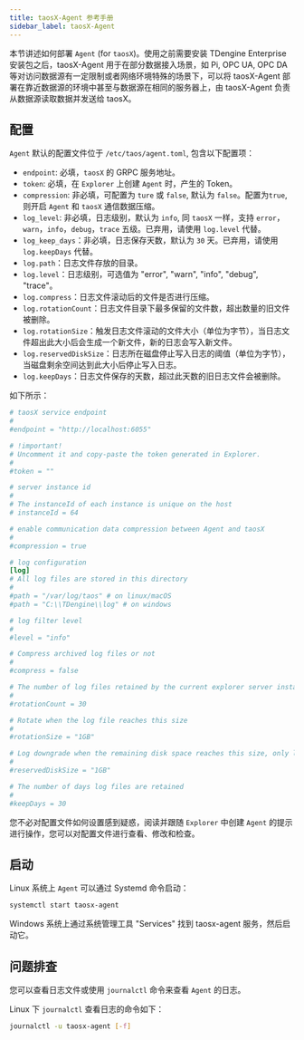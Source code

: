 ```yaml
---
title: taosX-Agent 参考手册
sidebar_label: taosX-Agent
---
```


本节讲述如何部署 `Agent` (for `taosX`)。使用之前需要安装 TDengine Enterprise 安装包之后，taosX-Agent 用于在部分数据接入场景，如 Pi, OPC UA, OPC DA 等对访问数据源有一定限制或者网络环境特殊的场景下，可以将 taosX-Agent 部署在靠近数据源的环境中甚至与数据源在相同的服务器上，由 taosX-Agent 负责从数据源读取数据并发送给 taosX。

## 配置

`Agent` 默认的配置文件位于 `/etc/taos/agent.toml`, 包含以下配置项：

- `endpoint`: 必填，`taosX` 的 GRPC 服务地址。
- `token`: 必填，在 `Explorer` 上创建 `Agent` 时，产生的 Token。
- `compression`: 非必填，可配置为 `ture` 或 `false`, 默认为 `false`。配置为`true`, 则开启 `Agent` 和 `taosX` 通信数据压缩。
- `log_level`: 非必填，日志级别，默认为 `info`, 同 `taosX` 一样，支持 `error`，`warn`，`info`，`debug`，`trace` 五级。已弃用，请使用 `log.level` 代替。
- `log_keep_days`：非必填，日志保存天数，默认为 `30` 天。已弃用，请使用 `log.keepDays` 代替。
- `log.path`：日志文件存放的目录。
- `log.level`：日志级别，可选值为 "error", "warn", "info", "debug", "trace"。
- `log.compress`：日志文件滚动后的文件是否进行压缩。
- `log.rotationCount`：日志文件目录下最多保留的文件数，超出数量的旧文件被删除。
- `log.rotationSize`：触发日志文件滚动的文件大小（单位为字节），当日志文件超出此大小后会生成一个新文件，新的日志会写入新文件。
- `log.reservedDiskSize`：日志所在磁盘停止写入日志的阈值（单位为字节），当磁盘剩余空间达到此大小后停止写入日志。
- `log.keepDays`：日志文件保存的天数，超过此天数的旧日志文件会被删除。

如下所示：

```TOML
# taosX service endpoint
#
#endpoint = "http://localhost:6055"

# !important!
# Uncomment it and copy-paste the token generated in Explorer.
#
#token = ""

# server instance id
# 
# The instanceId of each instance is unique on the host
# instanceId = 64

# enable communication data compression between Agent and taosX
#
#compression = true

# log configuration
[log]
# All log files are stored in this directory
# 
#path = "/var/log/taos" # on linux/macOS
#path = "C:\\TDengine\\log" # on windows

# log filter level
#
#level = "info"

# Compress archived log files or not
# 
#compress = false

# The number of log files retained by the current explorer server instance in the `path` directory
# 
#rotationCount = 30

# Rotate when the log file reaches this size
# 
#rotationSize = "1GB"

# Log downgrade when the remaining disk space reaches this size, only logging `ERROR` level logs
# 
#reservedDiskSize = "1GB"

# The number of days log files are retained
#
#keepDays = 30
```

您不必对配置文件如何设置感到疑惑，阅读并跟随 `Explorer` 中创建 `Agent` 的提示进行操作，您可以对配置文件进行查看、修改和检查。

## 启动

Linux 系统上 `Agent` 可以通过 Systemd 命令启动：

```bash
systemctl start taosx-agent
```

Windows 系统上通过系统管理工具 "Services" 找到 taosx-agent 服务，然后启动它。

## 问题排查

您可以查看日志文件或使用 `journalctl` 命令来查看 `Agent` 的日志。

Linux 下 `journalctl` 查看日志的命令如下：

```bash
journalctl -u taosx-agent [-f]
```
